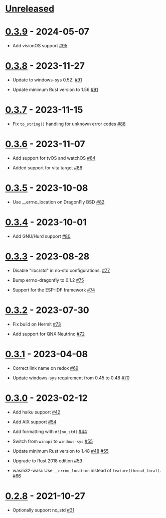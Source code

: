 # [Unreleased]

# [0.3.9] - 2024-05-07

- Add visionOS support
  [#95](https://github.com/lambda-fairy/rust-errno/pull/95)

# [0.3.8] - 2023-11-27

- Update to windows-sys 0.52.
  [#91](https://github.com/lambda-fairy/rust-errno/pull/91)

- Update minimum Rust version to 1.56
  [#91](https://github.com/lambda-fairy/rust-errno/pull/91)

# [0.3.7] - 2023-11-15

- Fix `to_string()` handling for unknown error codes
  [#88](https://github.com/lambda-fairy/rust-errno/pull/88)

# [0.3.6] - 2023-11-07

- Add support for tvOS and watchOS
  [#84](https://github.com/lambda-fairy/rust-errno/pull/84)

- Added support for vita target
  [#86](https://github.com/lambda-fairy/rust-errno/pull/86)

# [0.3.5] - 2023-10-08

- Use __errno_location on DragonFly BSD
  [#82](https://github.com/lambda-fairy/rust-errno/pull/82)

# [0.3.4] - 2023-10-01

- Add GNU/Hurd support
  [#80](https://github.com/lambda-fairy/rust-errno/pull/80)

# [0.3.3] - 2023-08-28

- Disable "libc/std" in no-std configurations.
  [#77](https://github.com/lambda-fairy/rust-errno/pull/77)

- Bump errno-dragonfly to 0.1.2
  [#75](https://github.com/lambda-fairy/rust-errno/pull/75)

- Support for the ESP-IDF framework
  [#74](https://github.com/lambda-fairy/rust-errno/pull/74)

# [0.3.2] - 2023-07-30

- Fix build on Hermit
  [#73](https://github.com/lambda-fairy/rust-errno/pull/73)

- Add support for QNX Neutrino
  [#72](https://github.com/lambda-fairy/rust-errno/pull/72)

# [0.3.1] - 2023-04-08

- Correct link name on redox
  [#69](https://github.com/lambda-fairy/rust-errno/pull/69)

- Update windows-sys requirement from 0.45 to 0.48
  [#70](https://github.com/lambda-fairy/rust-errno/pull/70)

# [0.3.0] - 2023-02-12

- Add haiku support
  [#42](https://github.com/lambda-fairy/rust-errno/pull/42)

- Add AIX support
  [#54](https://github.com/lambda-fairy/rust-errno/pull/54)

- Add formatting with `#![no_std]`
  [#44](https://github.com/lambda-fairy/rust-errno/pull/44)

- Switch from `winapi` to `windows-sys` [#55](https://github.com/lambda-fairy/rust-errno/pull/55)

- Update minimum Rust version to 1.48
  [#48](https://github.com/lambda-fairy/rust-errno/pull/48) [#55](https://github.com/lambda-fairy/rust-errno/pull/55)

- Upgrade to Rust 2018 edition [#59](https://github.com/lambda-fairy/rust-errno/pull/59)

- wasm32-wasi: Use `__errno_location` instead of `feature(thread_local)`. [#66](https://github.com/lambda-fairy/rust-errno/pull/66)

# [0.2.8] - 2021-10-27

- Optionally support no_std
  [#31](https://github.com/lambda-fairy/rust-errno/pull/31)

[Unreleased]: https://github.com/lambda-fairy/rust-errno/compare/v0.3.9...HEAD
[0.3.9]: https://github.com/lambda-fairy/rust-errno/compare/v0.3.8...v0.3.9
[0.3.8]: https://github.com/lambda-fairy/rust-errno/compare/v0.3.7...v0.3.8
[0.3.7]: https://github.com/lambda-fairy/rust-errno/compare/v0.3.6...v0.3.7
[0.3.6]: https://github.com/lambda-fairy/rust-errno/compare/v0.3.5...v0.3.6
[0.3.5]: https://github.com/lambda-fairy/rust-errno/compare/v0.3.4...v0.3.5
[0.3.4]: https://github.com/lambda-fairy/rust-errno/compare/v0.3.3...v0.3.4
[0.3.3]: https://github.com/lambda-fairy/rust-errno/compare/v0.3.2...v0.3.3
[0.3.2]: https://github.com/lambda-fairy/rust-errno/compare/v0.3.1...v0.3.2
[0.3.1]: https://github.com/lambda-fairy/rust-errno/compare/v0.3.0...v0.3.1
[0.3.0]: https://github.com/lambda-fairy/rust-errno/compare/v0.2.8...v0.3.0
[0.2.8]: https://github.com/lambda-fairy/rust-errno/compare/v0.2.7...v0.2.8

